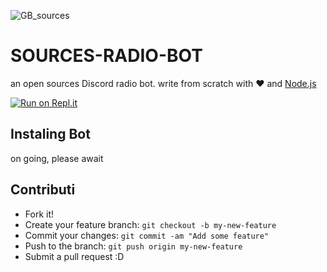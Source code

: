 ![GB_sources](https://4.bp.blogspot.com/-AbJ1au7SfYc/XEHifQKXZWI/AAAAAAAAA5I/beXM7mmhipUNkWUq0zwEmJjOtdg-XZoRgCK4BGAYYCw/s320/chanel%2Bart.png)

SOURCES-RADIO-BOT
==================
an open sources Discord radio bot. write from scratch with ♥ and [Node.js](https://nodejs.org/)

[![Run on Repl.it](https://repl.it/badge/github/GoruAkiba/sources-radio-bot)](https://repl.it/github/GoruAkiba/sources-radio-bot)



Instaling Bot
-------------
on going, please await


Contributi
------------
- Fork it!
- Create your feature branch: ``git checkout -b my-new-feature``
- Commit your changes: ``git commit -am "Add some feature"``
- Push to the branch: ``git push origin my-new-feature``
- Submit a pull request :D